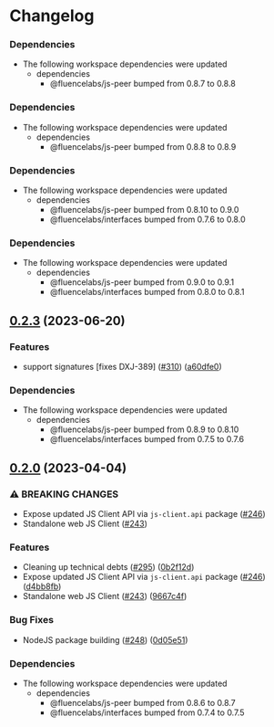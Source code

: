 # Changelog

### Dependencies

* The following workspace dependencies were updated
  * dependencies
    * @fluencelabs/js-peer bumped from 0.8.7 to 0.8.8

### Dependencies

* The following workspace dependencies were updated
  * dependencies
    * @fluencelabs/js-peer bumped from 0.8.8 to 0.8.9

### Dependencies

* The following workspace dependencies were updated
  * dependencies
    * @fluencelabs/js-peer bumped from 0.8.10 to 0.9.0
    * @fluencelabs/interfaces bumped from 0.7.6 to 0.8.0

### Dependencies

* The following workspace dependencies were updated
  * dependencies
    * @fluencelabs/js-peer bumped from 0.9.0 to 0.9.1
    * @fluencelabs/interfaces bumped from 0.8.0 to 0.8.1

## [0.2.3](https://github.com/fluencelabs/js-client/compare/js-client.web-v0.2.2...js-client.web-v0.2.3) (2023-06-20)


### Features

* support signatures [fixes DXJ-389] ([#310](https://github.com/fluencelabs/js-client/issues/310)) ([a60dfe0](https://github.com/fluencelabs/js-client/commit/a60dfe0d680b4d9ac5092dec64e2ebf478bf80eb))


### Dependencies

* The following workspace dependencies were updated
  * dependencies
    * @fluencelabs/js-peer bumped from 0.8.9 to 0.8.10
    * @fluencelabs/interfaces bumped from 0.7.5 to 0.7.6

## [0.2.0](https://github.com/fluencelabs/js-client/compare/js-client.web-v0.1.0...js-client.web-v0.2.0) (2023-04-04)


### ⚠ BREAKING CHANGES

* Expose updated JS Client API via `js-client.api` package ([#246](https://github.com/fluencelabs/js-client/issues/246))
* Standalone web JS Client ([#243](https://github.com/fluencelabs/js-client/issues/243))

### Features

* Cleaning up technical debts ([#295](https://github.com/fluencelabs/js-client/issues/295)) ([0b2f12d](https://github.com/fluencelabs/js-client/commit/0b2f12d8ac223db341d6c30ff403166b3eae2e56))
* Expose updated JS Client API via `js-client.api` package ([#246](https://github.com/fluencelabs/js-client/issues/246)) ([d4bb8fb](https://github.com/fluencelabs/js-client/commit/d4bb8fb42964b3ba25154232980b9ae82c21e627))
* Standalone web JS Client ([#243](https://github.com/fluencelabs/js-client/issues/243)) ([9667c4f](https://github.com/fluencelabs/js-client/commit/9667c4fec6868f984bba13249f3c47d293396406))


### Bug Fixes

* NodeJS package building ([#248](https://github.com/fluencelabs/js-client/issues/248)) ([0d05e51](https://github.com/fluencelabs/js-client/commit/0d05e517d89529af513fcb96cfa6c722ccc357a7))


### Dependencies

* The following workspace dependencies were updated
  * dependencies
    * @fluencelabs/js-peer bumped from 0.8.6 to 0.8.7
    * @fluencelabs/interfaces bumped from 0.7.4 to 0.7.5
